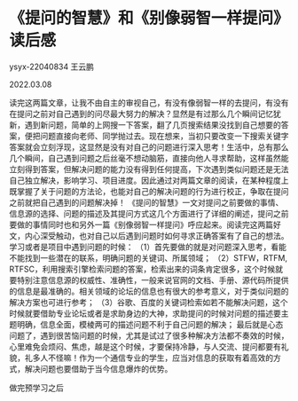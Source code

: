 # 《提问的智慧》和《别像弱智一样提问》读后感
ysyx-22040834 王云鹏

2022.03.08

读完这两篇文章，让我不由自主的审视自己，有没有像弱智一样的去提问，有没有在提问之前对自己遇到的问尽最大努力的解决？显然是有过那么几个瞬间记忆犹新，遇到新问题，简单的上网搜一下答案，翻了几页搜索结果没找到自己想要的答案，便把问题直接向老师、同学抛过去。现在想来，当初只要改变一下搜索关键字答案就会立刻浮现，这显然是没有对自己的问题进行深入思考！生活中，总有那么几个瞬间，自己遇到问题之后丝毫不想动脑筋，直接向他人寻求帮助，这样虽然能立刻得到答案，但解决问题的能力没有得到任何提高，下次遇到类似问题还是无法自己独立解决，影响学习、项目进度。因此通过对两篇文章的阅读，在某种程度上既掌握了关于问题的方法论，也能对自己的解决问题的行为进行校正，争取在提问之前就把自己遇到的问题解决掉！
《提问的智慧》一文对提问之前要做的事情、信息源的选择、问题的描述及其提问方式这几个方面进行了详细的阐述，提问之前要做的事情同时也和另外一篇《别像弱智一样提问》呼应起来。阅读完这两篇好文，内心深受触动，也对自己以后遇到问题时如何寻求正确答案有了自己的想法。学习或者是项目中遇到问题的时候：
（1）首先要做的就是对问题深入思考，看能不能找到一些潜在的联系，明确问题的关键词、所属领域；
（2）STFW，RTFM, RTFSC，利用搜索引擎检索问题的答案，检索出来的词条肯定很多，这个时候就要特别注意信息源的权威性、准确性，一般来说官网的文档、手册、源代码所提供的信息是最准确的。相关领域的论坛的信息也有很大的参考意义，对于类似问题的解决方案也可进行参考；
（3）谷歌、百度的关键词检索如若不能解决问题，这个时候就要借助专业论坛或者是求助身边的大神，求助提问的时候对问题的描述要主题明确，信息全面，模棱两可的描述问题不利于自己问题的解决；
最后就是心态问题了，遇到很苦恼问题的时候，尤其是试过了很多种解决方法都不奏效的时候，心里难免会烦闷、焦虑，越是这个时候，才要保持冷静，与人交流、提问都要有礼貌，礼多人不怪嘛！作为一个通信专业的学生，应当对信息的获取有着高效的方式，解决问题也要借助于当今信息爆炸的优势。 



做完预学习之后
